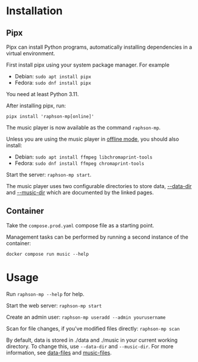 # Installation

## Pipx

Pipx can install Python programs, automatically installing dependencies in a virtual environment.

First install pipx using your system package manager. For example
* Debian: `sudo apt install pipx`
* Fedora: `sudo dnf install pipx`

You need at least Python 3.11.

After installing pipx, run:

```
pipx install 'raphson-mp[online]'
```

The music player is now available as the command `raphson-mp`.

Unless you are using the music player in [offline mode](./offline.md), you should also install:
* Debian: `sudo apt install ffmpeg libchromaprint-tools`
* Fedora: `sudo dnf install ffmpeg chromaprint-tools`

Start the server: `raphson-mp start`.

The music player uses two configurable directories to store data, [--data-dir](./databases.md) and [--music-dir](./music-files.md) which are documented by the linked pages.

## Container

Take the `compose.prod.yaml` compose file as a starting point.

Management tasks can be performed by running a second instance of the container:
```
docker compose run music --help
```

# Usage

Run `raphson-mp --help` for help.

Start the web server: `raphson-mp start`

Create an admin user: `raphson-mp useradd --admin yourusername`

Scan for file changes, if you've modified files directly: `raphson-mp scan`

By default, data is stored in ./data and ./music in your current working directory. To change this, use `--data-dir` and `--music-dir`. For more information, see [data-files](./data-files.md) and [music-files](./music-files.md).
